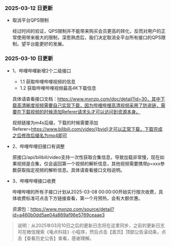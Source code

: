 ### 2025-03-12 日更新

+ 取消平台QPS限制

  经过时间的验证，QPS限制并不能带来购买会员更高的转化，反而对用户的正常使用带来极大的限制，深思熟虑后，我们决定取消全平台所有接口的QPS限制，望平台能更好的发展。

### 2025-03-10 日更新

+ 1、哔哩哔哩新增2个二级接口

  + 1.1 获取哔哩哔哩视频的信息
  + 1.2 获取哔哩哔哩视频最高4K下载信息

  具体请查看接口文档：https://www.mxnzp.com/doc/detail?id=30，其中下载高清晰度视频需要自己实现下载，因为哔哩哔哩高清视频采用了防盗链，需要在下载视频的时候添加Referer请求头才可以访问到资源本身。

  视频链接为m4s后缀，下载的时候需要添加Referer=https://www.bilibili.com/video/{bvid}才可以正常下载，下载完成之后修改后缀名为mp4即可

+ 2、哔哩哔哩旧接口有调整

  原接口/api/bilibili/video支持一次性获取合集信息，导致加载非常慢，现在如果视频是合集，仅会返回第一个视频的解析信息，其他视频需要携带p=xxx参数获取指定视频的解析信息。具体请查看接口文档说明。

+ 3、哔哩哔哩接口收费

  哔哩哔哩的所有子接口计划从2025-03-08 00:00:00开始实行按次收费，具体收费标准可点击下方链接查看，第一个月预热，会有大额优惠。

  资源包：https://www.mxnzp.com/source/detail?id=a460b0dd5ae04a869af96e5769ceaae3

> 说明：从2025年03月10日之后的更新日志将在这里同步，之前的更新日志可在微信搜索《电点科技》小程序，然后点击【首页】顶部公告滚动条，点击【查看历史公告】查看，感谢理解。